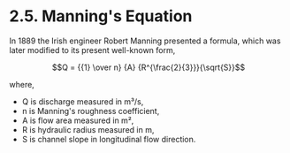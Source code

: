 # 2.5. Manning's Equation

In 1889 the Irish engineer Robert Manning presented a formula, which was later modified to its present well-known form,

 $$Q = {{1} \over n} {A} {R^{\frac{2}{3}}}{\sqrt{S}}$$

where,
* Q is discharge measured in m³/s,
* n is Manning's roughness coefficient,
* A is flow area measured in m²,
* R is hydraulic radius measured in m,
* S is channel slope in longitudinal flow direction.




